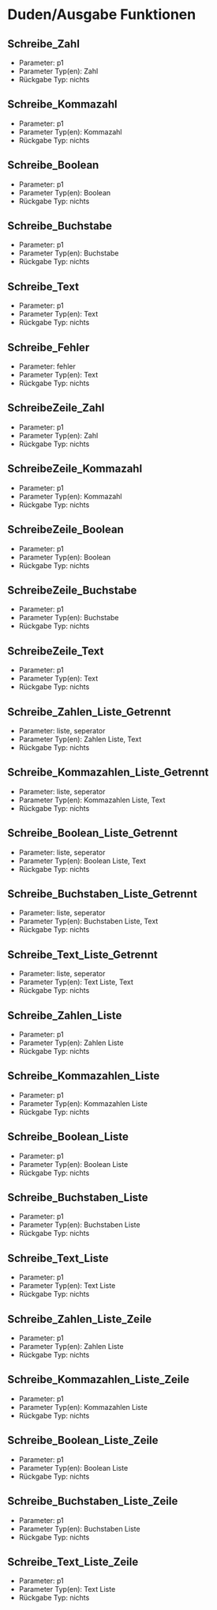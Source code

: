 # Duden/Ausgabe Funktionen
## Schreibe_Zahl
* Parameter: p1
* Parameter Typ(en): Zahl
* Rückgabe Typ: nichts

## Schreibe_Kommazahl
* Parameter: p1
* Parameter Typ(en): Kommazahl
* Rückgabe Typ: nichts

## Schreibe_Boolean
* Parameter: p1
* Parameter Typ(en): Boolean
* Rückgabe Typ: nichts

## Schreibe_Buchstabe
* Parameter: p1
* Parameter Typ(en): Buchstabe
* Rückgabe Typ: nichts

## Schreibe_Text
* Parameter: p1
* Parameter Typ(en): Text
* Rückgabe Typ: nichts

## Schreibe_Fehler
* Parameter: fehler
* Parameter Typ(en): Text
* Rückgabe Typ: nichts

## SchreibeZeile_Zahl
* Parameter: p1
* Parameter Typ(en): Zahl
* Rückgabe Typ: nichts

## SchreibeZeile_Kommazahl
* Parameter: p1
* Parameter Typ(en): Kommazahl
* Rückgabe Typ: nichts

## SchreibeZeile_Boolean
* Parameter: p1
* Parameter Typ(en): Boolean
* Rückgabe Typ: nichts

## SchreibeZeile_Buchstabe
* Parameter: p1
* Parameter Typ(en): Buchstabe
* Rückgabe Typ: nichts

## SchreibeZeile_Text
* Parameter: p1
* Parameter Typ(en): Text
* Rückgabe Typ: nichts

## Schreibe_Zahlen_Liste_Getrennt
* Parameter: liste, seperator
* Parameter Typ(en): Zahlen Liste, Text
* Rückgabe Typ: nichts

## Schreibe_Kommazahlen_Liste_Getrennt
* Parameter: liste, seperator
* Parameter Typ(en): Kommazahlen Liste, Text
* Rückgabe Typ: nichts

## Schreibe_Boolean_Liste_Getrennt
* Parameter: liste, seperator
* Parameter Typ(en): Boolean Liste, Text
* Rückgabe Typ: nichts

## Schreibe_Buchstaben_Liste_Getrennt
* Parameter: liste, seperator
* Parameter Typ(en): Buchstaben Liste, Text
* Rückgabe Typ: nichts

## Schreibe_Text_Liste_Getrennt
* Parameter: liste, seperator
* Parameter Typ(en): Text Liste, Text
* Rückgabe Typ: nichts

## Schreibe_Zahlen_Liste
* Parameter: p1
* Parameter Typ(en): Zahlen Liste
* Rückgabe Typ: nichts

## Schreibe_Kommazahlen_Liste
* Parameter: p1
* Parameter Typ(en): Kommazahlen Liste
* Rückgabe Typ: nichts

## Schreibe_Boolean_Liste
* Parameter: p1
* Parameter Typ(en): Boolean Liste
* Rückgabe Typ: nichts

## Schreibe_Buchstaben_Liste
* Parameter: p1
* Parameter Typ(en): Buchstaben Liste
* Rückgabe Typ: nichts

## Schreibe_Text_Liste
* Parameter: p1
* Parameter Typ(en): Text Liste
* Rückgabe Typ: nichts

## Schreibe_Zahlen_Liste_Zeile
* Parameter: p1
* Parameter Typ(en): Zahlen Liste
* Rückgabe Typ: nichts

## Schreibe_Kommazahlen_Liste_Zeile
* Parameter: p1
* Parameter Typ(en): Kommazahlen Liste
* Rückgabe Typ: nichts

## Schreibe_Boolean_Liste_Zeile
* Parameter: p1
* Parameter Typ(en): Boolean Liste
* Rückgabe Typ: nichts

## Schreibe_Buchstaben_Liste_Zeile
* Parameter: p1
* Parameter Typ(en): Buchstaben Liste
* Rückgabe Typ: nichts

## Schreibe_Text_Liste_Zeile
* Parameter: p1
* Parameter Typ(en): Text Liste
* Rückgabe Typ: nichts

